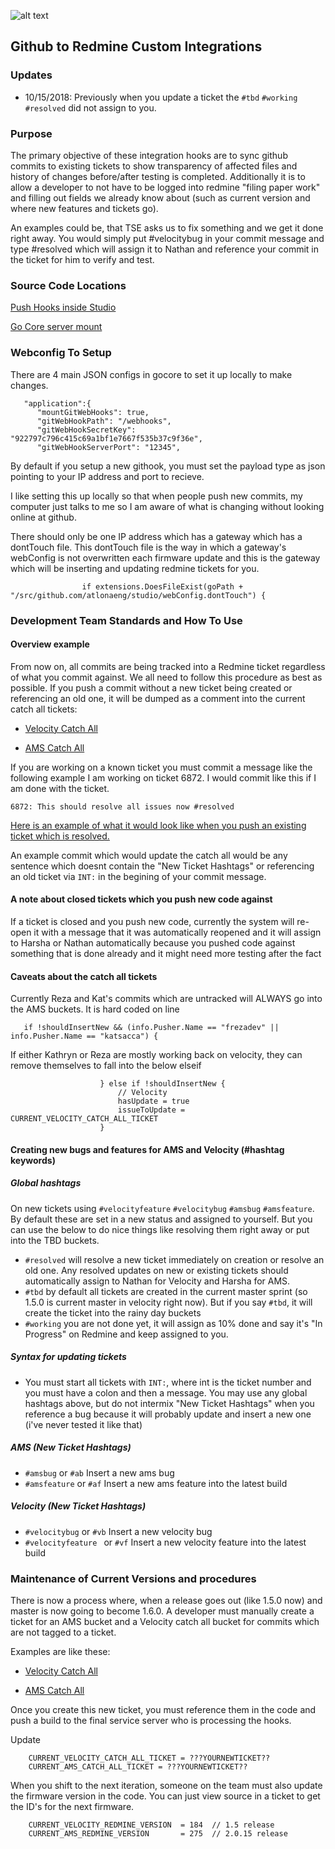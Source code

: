 ![alt text](web/app/images/velocity.png "Velocity")

## Github to Redmine Custom Integrations ##

### Updates ###

* 10/15/2018: Previously when you update a ticket the `#tbd` `#working` `#resolved` did not assign to you.

### Purpose ###

The primary objective of these integration hooks are to sync github commits to existing tickets to show transparency of affected files and history of changes before/after testing is completed.  Additionally it is to allow a developer to not have to be logged into redmine "filing paper work" and filling out fields we already know about (such as current version and where new features and tickets go).

An examples could be, that TSE asks us to fix something and we get it done right away.  You would simply put #velocitybug in your commit message and type #resolved which will assign it to Nathan and reference your commit in the ticket for him to verify and test.

### Source Code Locations ###

[Push Hooks inside Studio
](https://github.com/atlonaeng/studio/blob/master/gitWebHooks/hooks.go#L146)

[Go Core server mount
](https://github.com/DanielRenne/GoCore/blob/master/core/app/app.go#L231-L268)

### Webconfig To Setup ###

There are 4 main JSON configs in gocore to set it up locally to make changes.

```
   "application":{
      "mountGitWebHooks": true,
      "gitWebHookPath": "/webhooks",
      "gitWebHookSecretKey": "922797c796c415c69a1bf1e7667f535b37c9f36e",
      "gitWebHookServerPort": "12345",
```

By default if you setup a new githook, you must set the payload type as json pointing to your IP address and port to recieve.

I like setting this up locally so that when people push new commits, my computer just talks to me so I am aware of what is changing without looking online at github.

There should only be one IP address which has a gateway which has a dontTouch file.  This dontTouch file is the way in which a gateway's webConfig is not overwritten each firmware update and this is the gateway which will be inserting and updating redmine tickets for you.

```
				if extensions.DoesFileExist(goPath + "/src/github.com/atlonaeng/studio/webConfig.dontTouch") {

```

### Development Team Standards and How To Use ###

#### Overview example ####


From now on, all commits are being tracked into a Redmine ticket regardless of what you commit against.  We all need to follow this procedure as best as possible.  If you push a commit without a new ticket being created or referencing an old one, it will be dumped as a comment into the current catch all tickets:

* [Velocity Catch All
](http://qa.atlona.com/issues/6869)

* [AMS Catch All
](http://qa.atlona.com/issues/6870)

If you are working on a known ticket you must commit a message like the following example I am working on ticket 6872.  I would commit like this if I am done with the ticket.

```
6872: This should resolve all issues now #resolved
```

[Here is an example of what it would look like when you push an existing ticket which is resolved.
](http://qa.atlona.com/issues/6872#note-3)

An example commit which would update the catch all would be any sentence which doesnt contain the "New Ticket Hashtags" or referencing an old ticket via `INT:` in the begining of your commit message.

#### A note about closed tickets which you push new code against ####

If a ticket is closed and you push new code, currently the system will re-open it with a message that it was automatically reopened and it will assign to Harsha or Nathan automatically because you pushed code against something that is done already and it might need more testing after the fact

#### Caveats about the catch all tickets ####

Currently Reza and Kat's commits which are untracked will ALWAYS go into the AMS buckets.  It is hard coded on line 

```
   if !shouldInsertNew && (info.Pusher.Name == "frezadev" || info.Pusher.Name == "katsacca") {
```

If either Kathryn or Reza are mostly working back on velocity, they can remove themselves to fall into the below elseif 

```
					} else if !shouldInsertNew {
						// Velocity
						hasUpdate = true
						issueToUpdate = CURRENT_VELOCITY_CATCH_ALL_TICKET
					}
```

#### Creating new bugs and features for AMS and Velocity (#hashtag keywords) ####

##### Global hashtags #####

On new tickets using `#velocityfeature` `#velocitybug` `#amsbug` `#amsfeature`.  By default these are set in a new status and assigned to yourself.  But you can use the below to do nice things like resolving them right away or put into the TBD buckets.

* `#resolved` will resolve a new ticket immediately on creation or resolve an old one.  Any resolved updates on new or existing tickets should automatically assign to Nathan for Velocity and Harsha for AMS.
* `#tbd` by default all tickets are created in the current master sprint (so 1.5.0 is current master in velocity right now).  But if you say `#tbd`, it will create the ticket into the rainy day buckets
* `#working` you are not done yet, it will assign as 10% done and say it's "In Progress" on Redmine and keep assigned to you.

##### Syntax for updating tickets #####

* You must start all tickets with `INT:`, where int is the ticket number and you must have a colon and then a message.  You may use any global hashtags above, but do not intermix "New Ticket Hashtags" when you reference a bug because it will probably update and insert a new one (i've never tested it like that)

##### AMS (New Ticket Hashtags) #####

* `#amsbug` or `#ab` Insert a new ams bug
* `#amsfeature` or `#af` Insert a new ams feature into the latest build

##### Velocity (New Ticket Hashtags) #####

* `#velocitybug` or `#vb` Insert a new velocity bug
* `#velocityfeature ` or `#vf` Insert a new velocity feature into the latest build

### Maintenance of Current Versions and procedures ###

There is now a process where, when a release goes out (like 1.5.0 now) and master is now going to become 1.6.0.  A developer must manually create a ticket for an AMS bucket and a Velocity catch all bucket for commits which are not tagged to a ticket.

Examples are like these:

* [Velocity Catch All
](http://qa.atlona.com/issues/6869)

* [AMS Catch All
](http://qa.atlona.com/issues/6870)

Once you create this new ticket, you must reference them in the code and push a build to the final service server who is processing the hooks.

Update

```
	CURRENT_VELOCITY_CATCH_ALL_TICKET = ???YOURNEWTICKET??
	CURRENT_AMS_CATCH_ALL_TICKET = ???YOURNEWTICKET??
```

When you shift to the next iteration, someone on the team must also update the firmware version in the code.  You can just view source in a ticket to get the ID's for the next firmware.

```
	CURRENT_VELOCITY_REDMINE_VERSION  = 184  // 1.5 release
	CURRENT_AMS_REDMINE_VERSION       = 275  // 2.0.15 release
```
